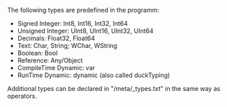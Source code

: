 The following types are predefined in the programm:
* Signed Integer: Int8, Int16, Int32, Int64
* Unsigned Integer: UInt8, UInt16, UInt32, UInt64
* Decimals: Float32, Float64
* Text: Char, String; WChar, WString
* Boolean: Bool
* Reference: Any/Object
* CompileTime Dynamic: var 
* RunTime Dynamic: dynamic (also called duckTyping)

Additional types can be declared in "/meta/_types.txt" in the same way as operators.